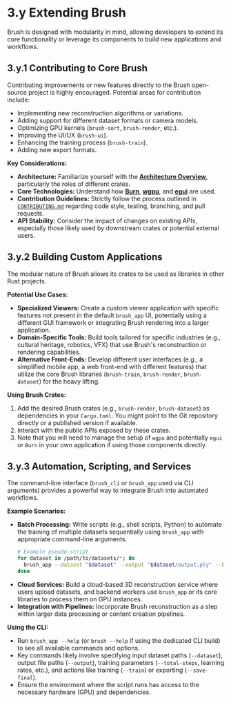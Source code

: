# 3.y Extending Brush

Brush is designed with modularity in mind, allowing developers to extend its core functionality or leverage its components to build new applications and workflows.

## 3.y.1 Contributing to Core Brush

Contributing improvements or new features directly to the Brush open-source project is highly encouraged. Potential areas for contribution include:

*   Implementing new reconstruction algorithms or variations.
*   Adding support for different dataset formats or camera models.
*   Optimizing GPU kernels (`brush-sort`, `brush-render`, etc.).
*   Improving the UI/UX (`brush-ui`).
*   Enhancing the training process (`brush-train`).
*   Adding new export formats.

**Key Considerations:**

*   **Architecture:** Familiarize yourself with the **[Architecture Overview](architecture.md)**, particularly the roles of different crates.
*   **Core Technologies:** Understand how **[Burn](core-technologies.md#343-burn)**, **[wgpu](core-technologies.md#345-wgpu--wgsl)**, and **[egui](core-technologies.md#344-egui--eframe)** are used.
*   **Contribution Guidelines:** Strictly follow the process outlined in [`CONTRIBUTING.md`](../../CONTRIBUTING.md) regarding code style, testing, branching, and pull requests.
*   **API Stability:** Consider the impact of changes on existing APIs, especially those likely used by downstream crates or potential external users.

## 3.y.2 Building Custom Applications

The modular nature of Brush allows its crates to be used as libraries in other Rust projects.

**Potential Use Cases:**

*   **Specialized Viewers:** Create a custom viewer application with specific features not present in the default `brush_app` UI, potentially using a different GUI framework or integrating Brush rendering into a larger application.
*   **Domain-Specific Tools:** Build tools tailored for specific industries (e.g., cultural heritage, robotics, VFX) that use Brush's reconstruction or rendering capabilities.
*   **Alternative Front-Ends:** Develop different user interfaces (e.g., a simplified mobile app, a web front-end with different features) that utilize the core Brush libraries (`brush-train`, `brush-render`, `brush-dataset`) for the heavy lifting.

**Using Brush Crates:**

1.  Add the desired Brush crates (e.g., `brush-render`, `brush-dataset`) as dependencies in your `Cargo.toml`. You might point to the Git repository directly or a published version if available.
2.  Interact with the public APIs exposed by these crates.
3.  Note that you will need to manage the setup of `wgpu` and potentially `egui` or `Burn` in your own application if using those components directly.

## 3.y.3 Automation, Scripting, and Services

The command-line interface (`brush_cli` or `brush_app` used via CLI arguments) provides a powerful way to integrate Brush into automated workflows.

**Example Scenarios:**

*   **Batch Processing:** Write scripts (e.g., shell scripts, Python) to automate the training of multiple datasets sequentially using `brush_app` with appropriate command-line arguments.
    ```bash
    # Example pseudo-script
    for dataset in /path/to/datasets/*; do
      brush_app --dataset "$dataset" --output "$dataset/output.ply" --total-steps 30000 --save-final
    done
    ```
*   **Cloud Services:** Build a cloud-based 3D reconstruction service where users upload datasets, and backend workers use `brush_app` or its core libraries to process them on GPU instances.
*   **Integration with Pipelines:** Incorporate Brush reconstruction as a step within larger data processing or content creation pipelines.

**Using the CLI:**

*   Run `brush_app --help` (or `brush --help` if using the dedicated CLI build) to see all available commands and options.
*   Key commands likely involve specifying input dataset paths (`--dataset`), output file paths (`--output`), training parameters (`--total-steps`, learning rates, etc.), and actions like training (`--train`) or exporting (`--save-final`).
*   Ensure the environment where the script runs has access to the necessary hardware (GPU) and dependencies. 